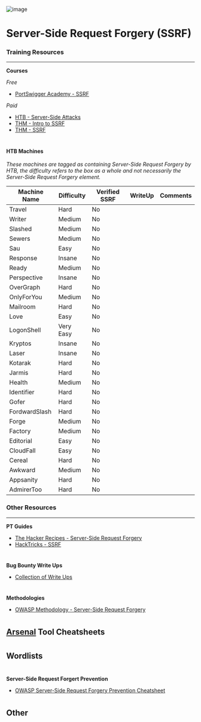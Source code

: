![image](https://github.com/user-attachments/assets/4c4b170c-1e53-4855-9e2a-27de8c00afb3)

# Server-Side Request Forgery (SSRF)

### Training Resources
---

**Courses**

*Free*
- [PortSwigger Academy - SSRF](https://portswigger.net/web-security/ssrf)

*Paid*
- [HTB - Server-Side Attacks](https://academy.hackthebox.com/course/preview/server-side-attacks)
- [THM - Intro to SSRF](https://tryhackme.com/r/room/ssrfqi)
- [THM - SSRF](https://tryhackme.com/r/room/ssrfhr)

#

#### HTB Machines
*These machines are tagged as containing Server-Side Request Forgery by HTB, the difficulty refers to the box as a whole and not necessarily the Server-Side Request Forgery element.*

| Machine Name | Difficulty | Verified SSRF | WriteUp | Comments |
| -- | -- | -- | -- | -- |
| Travel | Hard | No | | |
| Writer | Medium | No | | |
| Slashed | Medium | No | | |
| Sewers | Medium | No | | |
| Sau | Easy | No | | |
| Response | Insane | No | | |
| Ready | Medium | No | | |
| Perspective | Insane | No | | |
| OverGraph | Hard | No | | |
| OnlyForYou | Medium | No | | |
| Mailroom | Hard | No | | |
| Love | Easy | No | | |
| LogonShell | Very Easy | No | | |
| Kryptos | Insane | No | | |
| Laser | Insane | No | | |
| Kotarak | Hard | No | | |
| Jarmis | Hard | No | | |
| Health | Medium | No | | |
| Identifier | Hard | No | | |
| Gofer | Hard | No | | | 
| FordwardSlash | Hard | No | | |
| Forge | Medium | No | | |
| Factory | Medium | No | | |
| Editorial | Easy | No | | |
| CloudFall | Easy | No | | |
| Cereal | Hard | No | | |
| Awkward | Medium | No | | |
| Appsanity | Hard | No | | |
| AdmirerToo | Hard | No | | |

### Other Resources
---
**PT Guides**
- [The Hacker Recipes - Server-Side Request Forgery](https://www.thehacker.recipes/web/inputs/ssrf/#ssrf-server-side-request-forgery)
- [HackTricks - SSRF](https://book.hacktricks.wiki/en/pentesting-web/ssrf-server-side-request-forgery/index.html#ssrf-server-side-request-forgery)
#
**Bug Bounty Write Ups**
- [Collection of Write Ups](https://github.com/alexbieber/Bug_Bounty_writeups#sql-injectionsqli)
#
**Methodologies**
- [OWASP Methodology - Server-Side Request Forgery](https://owasp.org/www-project-web-security-testing-guide/stable/4-Web_Application_Security_Testing/07-Input_Validation_Testing/19-Testing_for_Server-Side_Request_Forgery)
#
**[Arsenal](https://github.com/Orange-Cyberdefense/arsenal/tree/master) Tool Cheatsheets**
- 
#
**Wordlists**
- 
#
**Server-Side Request Forgert Prevention**
- [OWASP Server-Side Request Forgery Prevention Cheatsheet](https://cheatsheetseries.owasp.org/cheatsheets/Server_Side_Request_Forgery_Prevention_Cheat_Sheet.html)
#
**Other**
- 
